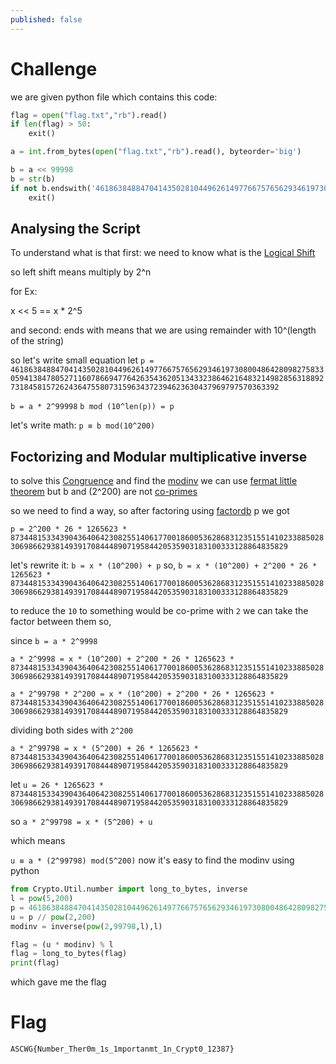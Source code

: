 ```yaml
---
published: false
---
```

# Challenge

we are given python file which contains this code:

```python
flag = open("flag.txt","rb").read()
if len(flag) > 50:
    exit()

a = int.from_bytes(open("flag.txt","rb").read(), byteorder='big')

b = a << 99998
b = str(b)
if not b.endswith('46186384884704143502810449626149776675765629346197308004864280982758330594138478052711607866947764263543620513433238646216483214982856318892731845815726243647558073159634372394623630437969797570363392'):
    exit()
```

## Analysing the Script
To understand what is that first:
we need to know what is the [Logical Shift](https://en.wikipedia.org/wiki/Logical_shift)

so left shift means multiply by 2^n

for Ex:

x << 5 == x * 2^5

and second:
ends with means that we are using remainder with 10^(length of the string)

so let's write small equation
let `p = 46186384884704143502810449626149776675765629346197308004864280982758330594138478052711607866947764263543620513433238646216483214982856318892731845815726243647558073159634372394623630437969797570363392`

`b = a * 2^99998`
`b mod (10^len(p)) = p`

let's write math:
`p ≡ b mod(10^200)`


## Foctorizing and Modular multiplicative inverse

to solve this [Congruence](https://en.wikipedia.org/wiki/Modular_arithmetic#Congruence)
and find the [modinv](https://www.geeksforgeeks.org/multiplicative-inverse-under-modulo-m/)
we can use [fermat little theorem](https://www.geeksforgeeks.org/fermats-little-theorem/) but b and (2^200) are not [co-primes](https://en.wikipedia.org/wiki/Coprime_integers)

so we need to find a way, so after factoring using [factordb](http://factordb.com/) p we got

`p = 2^200 * 26 * 1265623 * 873448153343904364064230825514061770018600536286831235155141023388502830698662938149391708444890719584420535903183100333128864835829`

let's rewrite it:
`b = x * (10^200) + p`
so,
`b = x * (10^200) + 2^200 * 26 * 1265623 * 873448153343904364064230825514061770018600536286831235155141023388502830698662938149391708444890719584420535903183100333128864835829`

to reduce the `10` to something would be co-prime with `2` we can take the factor between them so,

since `b = a * 2^9998`

`a * 2^9998 = x * (10^200) + 2^200 * 26 * 1265623 * 873448153343904364064230825514061770018600536286831235155141023388502830698662938149391708444890719584420535903183100333128864835829`

`a * 2^99798 * 2^200 = x * (10^200) + 2^200 * 26 * 1265623 * 873448153343904364064230825514061770018600536286831235155141023388502830698662938149391708444890719584420535903183100333128864835829` 

dividing both sides with `2^200`

`a * 2^99798 = x * (5^200) + 26 * 1265623 * 873448153343904364064230825514061770018600536286831235155141023388502830698662938149391708444890719584420535903183100333128864835829`

let `u = 26 * 1265623 * 873448153343904364064230825514061770018600536286831235155141023388502830698662938149391708444890719584420535903183100333128864835829` 

so `a * 2^99798 = x * (5^200) + u`

which means 

`u ≡ a * (2^99798) mod(5^200)`
now it's easy to find the modinv using python 

```python
from Crypto.Util.number import long_to_bytes, inverse
l = pow(5,200)
p = 46186384884704143502810449626149776675765629346197308004864280982758330594138478052711607866947764263543620513433238646216483214982856318892731845815726243647558073159634372394623630437969797570363392
u = p // pow(2,200)
modinv = inverse(pow(2,99798,l),l)

flag = (u * modinv) % l
flag = long_to_bytes(flag)
print(flag)
```

which gave me the flag
# Flag
`ASCWG{Number_Ther0m_1s_1mportanmt_1n_Crypt0_12387}`